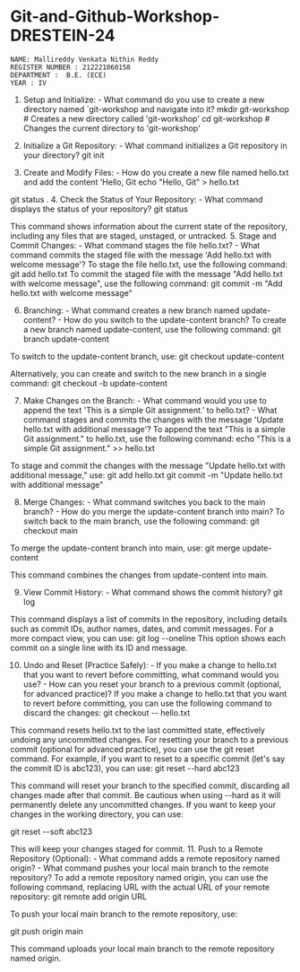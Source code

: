 # Git-and-Github-Workshop-DRESTEIN-24
```
NAME: Mallireddy Venkata Nithin Reddy
REGISTER NUMBER : 212221060158 
DEPARTMENT :  B.E. (ECE)
YEAR : IV
```
1. Setup and Initialize: - What command do you use to create a new directory named `git-workshop and navigate into it?
mkdir git-workshop # Creates a new directory called 'git-workshop' cd git-workshop # Changes the current directory to 'git-workshop'

2. Initialize a Git Repository: - What command initializes a Git repository in your directory?
git init
3. Create and Modify Files: - How do you create a new file named hello.txt and add the content 'Hello, Git echo "Hello, Git" > hello.txt

git status .
4. Check the Status of Your Repository: - What command displays the status of your repository? git status

This command shows information about the current state of the repository, including any files that are staged, unstaged, or untracked. 5. Stage and Commit Changes: - What command stages the file hello.txt? - What command commits the staged file with the message 'Add hello.txt with welcome message'? To stage the file hello.txt, use the following command: git add hello.txt To commit the staged file with the message "Add hello.txt with welcome message", use the following command: git commit -m "Add hello.txt with welcome message"

6. Branching: - What command creates a new branch named update-content? - How do you switch to the update-content branch?
To create a new branch named update-content, use the following command: git branch update-content

To switch to the update-content branch, use: git checkout update-content

Alternatively, you can create and switch to the new branch in a single command: git checkout -b update-content

7. Make Changes on the Branch: - What command would you use to append the text 'This is a simple Git assignment.' to hello.txt? - What command stages and commits the changes with the message 'Update hello.txt with additional message'?
To append the text "This is a simple Git assignment." to hello.txt, use the following command: echo "This is a simple Git assignment." >> hello.txt

To stage and commit the changes with the message "Update hello.txt with additional message," use: git add hello.txt git commit -m "Update hello.txt with additional message"

8. Merge Changes: - What command switches you back to the main branch? - How do you merge the update-content branch into main? To switch back to the main branch, use the following command:
git checkout main

To merge the update-content branch into main, use: git merge update-content

This command combines the changes from update-content into main.

9. View Commit History: - What command shows the commit history?
git log

This command displays a list of commits in the repository, including details such as commit IDs, author names, dates, and commit messages. For a more compact view, you can use: git log --oneline This option shows each commit on a single line with its ID and message.

10. Undo and Reset (Practice Safely): - If you make a change to hello.txt that you want to revert before committing, what command would you use? - How can you reset your branch to a previous commit (optional, for advanced practice)?
If you make a change to hello.txt that you want to revert before committing, you can use the following command to discard the changes: git checkout -- hello.txt

This command resets hello.txt to the last committed state, effectively undoing any uncommitted changes. For resetting your branch to a previous commit (optional for advanced practice), you can use the git reset command. For example, if you want to reset to a specific commit (let's say the commit ID is abc123), you can use: git reset --hard abc123

This command will reset your branch to the specified commit, discarding all changes made after that commit. Be cautious when using --hard as it will permanently delete any uncommitted changes. If you want to keep your changes in the working directory, you can use:

git reset --soft abc123

This will keep your changes staged for commit. 11. Push to a Remote Repository (Optional): - What command adds a remote repository named origin? - What command pushes your local main branch to the remote repository? To add a remote repository named origin, you can use the following command, replacing URL with the actual URL of your remote repository: git remote add origin URL

To push your local main branch to the remote repository, use:

git push origin main

This command uploads your local main branch to the remote repository named origin.
